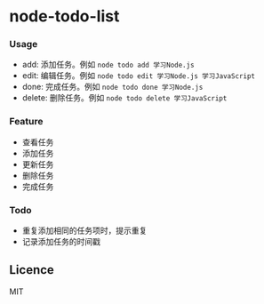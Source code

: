 # node-todo-list

### Usage

- add: 添加任务。例如 `node todo add 学习Node.js`
- edit: 编辑任务。例如 `node todo edit 学习Node.js 学习JavaScript`
- done: 完成任务。例如 `node todo done 学习Node.js`
- delete: 删除任务。例如 `node todo delete 学习JavaScript`

### Feature

- 查看任务
- 添加任务
- 更新任务
- 删除任务
- 完成任务

### Todo

- 重复添加相同的任务项时，提示重复
- 记录添加任务的时间戳

## Licence

MIT
